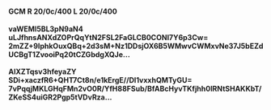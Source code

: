 #### GCM R 20/0c/400 L 20/0c/400
**vaWEMI5BL3pN9aN4**<br/>**uLJfhnsANXdZOPrQqYtN2FSL2FaGLCB0CONI7Y6p3Cw=**<br/>**2mZZ+9IphkOuxQBq+2d3sM+Nz1DDsjOX6B5WMwvCWMxvNe37J5bEZdUCBgT1ZvooiPq20tCZGbdgXQJe...**<br/><br/>
**AlXZTqsv3hfeyaZY**<br/>**SDi+xaczfR6+QHT7Ct8n/e1kErgE//DI1vxxhQMTyGU=**<br/>**7vPqqjMKLGHqFMn2vO0R/YfH88FSub/BfABcHyvTKfjhh0IRNtSHAKKbT/ZKeSS4uiGR2Pgp5tVDvRza...**